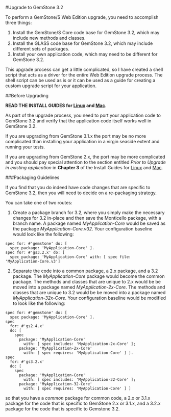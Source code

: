 #Upgrade to GemStone 3.2

To perform a GemStone/S Web Edition upgrade, you need to accomplish
three things:

1. Install the GemStone/S Core code base for GemStone 3.2, which may include new
   methods and classes.
2. Install the GLASS code base for GemStone 3.2, which may include different sets of
   packages.
3. Install your own application code, which may need to be
   different for GemStone 3.2.

This upgrade process can get a little complicated, so I have created a
shell script that acts as a driver for the entire Web Edition upgrade
process. The shell script can be used as is or it can be used as a guide
for creating a custom upgrade script for your application.

##Before Upgrading

**READ THE INSTALL GUIDES for [Linux][1] and [Mac][2]**. 

As part of the upgrade process, you need to port your application code to
GemStone 3.2 and verify that the application code itself works well in
GemStone 3.2.

If you are upgrading from GemStone 3.1.x the port may be no more
complicated than installing your application in a virgin seaside extent
and running your tests.

If you are upgrading from GemStone 2.x, the port may be more complicated
and you should pay special attention to the section entitled 
*Prior to Upgrade in existing application* in **Chapter 3** of the
Install Guides for [Linux][1] and [Mac][2].

###Packaging Guidelines

If you find that you do indeed have code changes that are specific to
GemStone 3.2, then you will need to decide on a re-packaging strategy. 

You can take one of two routes:

1. Create a package branch for 3.2, where you simply make the necessary
   changes for 3.2 in-place and then save the Monticello package,
   with a branch name. A package named *MyApplication-Core* would be
   saved as the package *MyApplication-Core.v32*. Your configuration baseline
   would look like the following:

```Smalltalk
spec for: #'gemstone' do: [ 
  spec package: 'MyApplication-Core' ].
spec for: #'gs3.2.x' do: [ 
  spec package: 'MyApplication-Core' with: [ spec file: 'MyApplication-Core.v3']
```

2. Separate the code into a common package, a 2.x package, and a 3.2
   package. The *MyApplication-Core* package would become the common package.
   The methods and classes that are unique to 2.x would be be moved into
   a package named *MyApplication-2x-Core*. The methods and classes
   that are unique to 3.2 would be be moved into a package named  
   *MyApplication-32x-Core*. Your configuration baseline would be
   modified to look like the following:

```Smalltalk
spec for: #'gemstone' do: [ 
  spec package: 'MyApplication-Core' ].
spec
  for: #'gs2.4.x'
  do: [ 
    spec
      package: 'MyApplication-Core'
        with: [ spec includes: 'MyApplication-2x-Core' ];
      package: 'MyApplication-2x-Core'
        with: [ spec requires: 'MyApplication-Core' ] ].
spec
  for: #'gs3.2.x'
  do: [ 
    spec
      package: 'MyApplication-Core'
        with: [ spec includes: 'MyApplication-32-Core' ];
      package: 'MyApplication-32-Core'
        with: [ spec requires: 'MyApplication-Core' ] ]
```

so that you
have a *common* package for common code, a 2.x or 3.1.x package for the
code that is specific to GemStone 2.x or 3.1.x, and a 3.2.x package for the code
that is specific to Gemstone 3.2.

 

[1]: http://downloads.gemtalksystems.com/docs/GemStone64/3.2.x/GS64-InstallGuide-Linux-3.2.pdf
[2]: http://downloads.gemtalksystems.com/docs/GemStone64/3.2.x/GS64-InstallGuide-Mac-3.2.pdf

